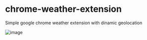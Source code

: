 # chrome-weather-extension
Simple google chrome weather extension with dinamic geolocation

![image](https://user-images.githubusercontent.com/52496230/221441717-e5a96813-5f58-43bd-ab88-bf8bdbeb4eb6.png)
